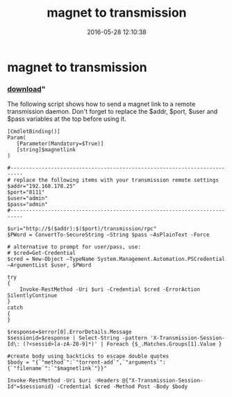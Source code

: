 ﻿---
pid:            6361
parent:         0
children:       
poster:         meekmaak
title:          magnet to transmission
date:           2016-05-28 12:10:38
format:         posh
---

# magnet to transmission

### [download](6361.ps1)"

The following script shows how to send a magnet link to a remote transmission daemon. Don't forget to replace the $addr, $port, $user and $pass variables at the top before using it.

```posh
[CmdletBinding()]
Param(
   [Parameter(Mandatory=$True)]
   [string]$magnetlink
)

#--------------------------------------------------------------------------
# replace the following items with your transmission remote settings
$addr="192.168.178.25"
$port="8111"
$user="admin"
$pass="admin"
#--------------------------------------------------------------------------

$uri="http://$($addr):$($port)/transmission/rpc"
$PWord = ConvertTo-SecureString –String $pass –AsPlainText -Force

# alternative to prompt for user/pass, use:
# $cred=Get-Credential
$cred = New-Object –TypeName System.Management.Automation.PSCredential –ArgumentList $user, $PWord

try
{
	Invoke-RestMethod -Uri $uri -Credential $cred -ErrorAction SilentlyContinue
}
catch
{
}

$response=$error[0].ErrorDetails.Message
$sessionid=$response | Select-String -pattern 'X-Transmission-Session-Id\: (?<sessid>[a-zA-Z0-9]*)' | Foreach {$_.Matches.Groups[1].Value } 

#create body using backticks to escape double quotes
$body = "{`"method`":`"torrent-add`",`"arguments`":{`"filename`":`"$magnetlink`"}}"

Invoke-RestMethod -Uri $uri -Headers @{"X-Transmission-Session-Id"=$sessionid} -Credential $cred -Method Post -Body $body

```
